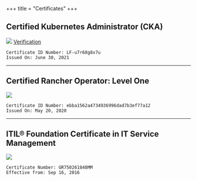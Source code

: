 +++
title = "Certificates"
+++

## Certified Kubernetes Administrator (CKA)
![](/images/certs/matthew-mattox-certified-kubernetes-administrator-cka-certificate.jpg)
[Verification](https://www.credly.com/badges/3daa9de3-5628-44d7-a42b-b43dd8cf3860/public_url)

```
Certificate ID Number: LF-u7r68g8x7u
Issued On: June 30, 2021
```

***

## Certified Rancher Operator: Level One
![](/images/RancherCertificate2020.png)

```
Certificate ID Number: ebba1562a4734936996dad7b3ef77a12
Issued On: May 20, 2020
```

****

## ITIL® Foundation Certificate in IT Service Management
![](/images/ITIL_Certificate.jpg)
```
Certificate Number: GR750261848MM
Effective from: Sep 16, 2016
```

